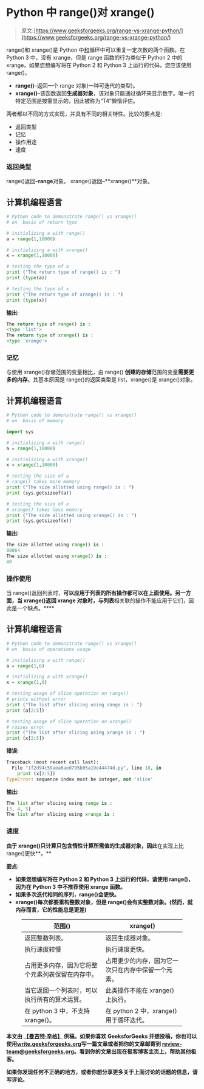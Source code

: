 # Python 中 range()对 xrange()

> 原文:[https://www.geeksforgeeks.org/range-vs-xrange-python/](https://www.geeksforgeeks.org/range-vs-xrange-python/)

range()和 xrange()是 Python 中[和](https://www.geeksforgeeks.org/loops-and-loop-control-statements-continue-break-and-pass-in-python/)循环中可以重复一定次数的两个函数。在 Python 3 中，没有 xrange，但是 range 函数的行为类似于 Python 2 中的 xrange。如果您想编写将在 Python 2 和 Python 3 上运行的代码，您应该使用 range()。

*   **range()**–返回一个 range 对象(一种可迭代的类型)。
*   **xrange()**–该函数返回**生成器对象**，该对象只能通过循环来显示数字。唯一的特定范围是按需显示的，因此被称为“T4”懒惰评估。

两者都以不同的方式实现，并具有不同的相关特性。比较的要点是:

*   返回类型
*   记忆
*   操作用途
*   速度

### 返回类型

range()返回–**range**对象。
xrange()返回–**xrange()**对象。

## 计算机编程语言

```py
# Python code to demonstrate range() vs xrange()
# on  basis of return type

# initializing a with range()
a = range(1,10000)

# initializing a with xrange()
x = xrange(1,10000)

# testing the type of a
print ("The return type of range() is : ")
print (type(a))

# testing the type of x
print ("The return type of xrange() is : ")
print (type(x))
```

**输出:**

```py
The return type of range() is : 
<type 'list'>
The return type of xrange() is : 
<type 'xrange'>
```

### 记忆

与使用 xrange()存储范围的变量相比，由 range() **创建的存储**范围的变量**需要更多的内存**。其基本原因是 range()的返回类型是 list，xrange()是 xrange()对象。

## 计算机编程语言

```py
# Python code to demonstrate range() vs xrange()
# on  basis of memory

import sys

# initializing a with range()
a = range(1,10000)

# initializing a with xrange()
x = xrange(1,10000)

# testing the size of a
# range() takes more memory
print ("The size allotted using range() is : ")
print (sys.getsizeof(a))

# testing the size of x
# xrange() takes less memory
print ("The size allotted using xrange() is : ")
print (sys.getsizeof(x))
```

**输出:**

```py
The size allotted using range() is : 
80064
The size allotted using xrange() is : 
40
```

### 操作使用

当 range()返回列表时，**可以应用于列表的所有操作都可以在上面使用。另一方面，当 xrange()返回 xrange 对象时，与列表**相关联的操作不能应用于它们，因此是一个缺点。****

## **计算机编程语言**

```py
# Python code to demonstrate range() vs xrange()
# on  basis of operations usage

# initializing a with range()
a = range(1,6)

# initializing a with xrange()
x = xrange(1,6)

# testing usage of slice operation on range()
# prints without error
print ("The list after slicing using range is : ")
print (a[2:5])

# testing usage of slice operation on xrange()
# raises error
print ("The list after slicing using xrange is : ")
print (x[2:5])
```

****错误:****

```py
Traceback (most recent call last):
  File "1f2d94c59aea6aed795b05a19e44474d.py", line 18, in 
    print (x[2:5])
TypeError: sequence index must be integer, not 'slice'
```

****输出:****

```py
The list after slicing using range is : 
[3, 4, 5]
The list after slicing using xrange is : 
```

### **速度**

**由于 xrange()只计算只包含惰性计算所需值的生成器对象，因此**在实现上比 range()更快**。**

****要点:****

*   **如果您想编写将在 Python 2 和 Python 3 上运行的代码，请使用 range()，因为在 Python 3 中不推荐使用 xrange 函数。**
*   **如果多次迭代相同的序列，range()会更快。**
*   **xrange()每次都要重构整数对象，但是 range()会有实整数对象。(然而，就内存而言，它的性能总是更差)**

<figure class="table">

| **范围()** | **xrange()** |
| --- | --- |
| 返回整数列表。 | 返回生成器对象。 |
| 执行速度较慢 | 执行速度更快。 |
| 占用更多内存，因为它将整个元素列表保留在内存中。 | 占用更少的内存，因为它一次只在内存中保留一个元素。 |
| 当它返回一个列表时，可以执行所有的算术运算。 | 此类操作不能在 xrange()上执行。 |
| 在 python 3 中，不支持 xrange()。 | 在 python 2 中，xrange()用于循环迭代。 |

</figure>

**本文由 [**【曼吉特·辛格】**](https://www.facebook.com/manjeet.04.singh) 供稿。如果你喜欢 GeeksforGeeks 并想投稿，你也可以使用[write.geeksforgeeks.org](http://www.write.geeksforgeeks.org)写一篇文章或者把你的文章邮寄到 review-team@geeksforgeeks.org。看到你的文章出现在极客博客主页上，帮助其他极客。**

**如果你发现任何不正确的地方，或者你想分享更多关于上面讨论的话题的信息，请写评论。**